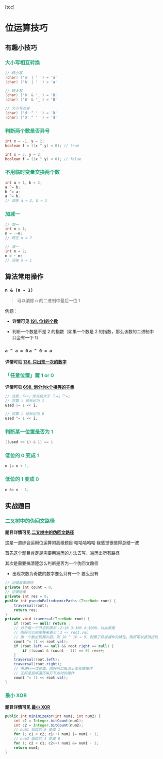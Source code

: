 [toc]

# 位运算技巧

## 有趣小技巧

### <font color=#1FA774>大小写相互转换</font>

```java
// 转小写
(char) ('a' | ' ') = 'a'
(char) ('A' | ' ') = 'a'

// 转大写
(char) ('b' & '_') = 'B'
(char) ('B' & '_') = 'B'

// 大小写互转
(char) ('d' ^ ' ') = 'D'
(char) ('D' ^ ' ') = 'd'
```

### <font color=#1FA774>判断两个数是否异号</font>

```java
int x = -1, y = 2;
boolean f = ((x ^ y) < 0); // true

int x = 3, y = 2;
boolean f = ((x ^ y) < 0); // false
```

### <font color=#1FA774>不用临时变量交换两个数</font>

```java
int a = 1, b = 2;
a ^= b;
b ^= a;
a ^= b;
// 现在 a = 2, b = 1
```

### <font color=#1FA774>加减一</font>

```java
// 加一
int n = 1;
n = -~n;
// 现在 n = 2

// 减一
int n = 2;
n = ~-n;
// 现在 n = 1
```

## 算法常用操作

### `n & (n - 1)`

> 可以消除 n 的二进制中最后一位 1

例题：

- **详情可见 [191. 位1的个数](https://leetcode-cn.com/problems/number-of-1-bits/)**

- 判断一个数是不是 2 的指数（如果一个数是 2 的指数，那么该数的二进制中只会有一个 1）

### `a ^ a = 0` `a ^ 0 = a`

**详情可见 [136. 只出现一次的数字](https://leetcode-cn.com/problems/single-number/)**

### <font color=#1FA774>「任意位置」置 1 or 0</font>

**详情可见 [698. 划分为k个相等的子集](https://leetcode-cn.com/problems/partition-to-k-equal-sum-subsets/)**

```java
// 注意：「<<」优先级大于「|=」「^=」
// 将第 i 位标记为 1
used |= 1 << i;

// 将第 i 位标记为 0
used ^= 1 << i;
```

### <font color=#1FA774>判断某一位置是否为 1</font>

```java
((used >> i) & 1) == 1
```

### <font color=#1FA774>低位的 0 变成 1</font>

```java
n |= n + 1;
```

### <font color=#1FA774>低位的 1 变成 0</font>

```java
n &= n - 1;
```

## 实战题目

### <font color=#1FA774>二叉树中的伪回文路径</font>

**题目详情可见 [二叉树中的伪回文路径](https://leetcode-cn.com/problems/pseudo-palindromic-paths-in-a-binary-tree/)**

这是一道综合运用位运算的高级题目 哈哈哈哈哈 我感觉很值得总结一波

首先这个题目肯定是需要用遍历的方法去写，遍历出所有路径

其次是需要搞清楚怎么判断是否为一个伪回文路径

- 出现次数为奇数的数字要么只有一个 要么没有

```java
// 记录每条路径
private int count = 0;
// 记录结果
private int res = 0;
public int pseudoPalindromicPaths (TreeNode root) {
    traversal(root);
    return res;
}
private void traversal(TreeNode root) {
    if (root == null) return ;
    // 对于每一个节点的表示：2:10 3:100 4:1000，以此类推
    // 刚好可以用左移来表示：1 << root.val
    // 当一个数出现两次后，则 10 ^ 10 = 0，利用了异或操作的特性，刚好可以抵消出现偶数次数的情况
    count ^= (1 << root.val);
    if (root.left == null && root.right == null) {
        if ((count & (count - 1)) == 0) res++;
    }
    traversal(root.left);
    traversal(root.right);
    // 再进行一次异或，刚好可以抵消上面异或操作
    // 正好是后序遍历离开节点时的操作
    count ^= (1 << root.val);
}
```

### <font color=#1FA774>最小 XOR</font>

**题目详情可见 [最小 XOR](https://leetcode.cn/problems/minimize-xor/)**

```java
public int minimizeXor(int num1, int num2) {
    int c1 = Integer.bitCount(num1);
    int c2 = Integer.bitCount(num2);
    // num1 低位的 0 变成 1
    for (; c1 < c2; c1++) num1 |= num1 + 1;
    // num2 低位的 1 变成 0
    for (; c2 < c1; c2++) num1 &= num1 - 1;
    return num1;
}
```